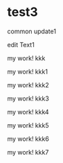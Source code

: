 # test3

common update1

edit Text1

my work! kkk

my work! kkk1

my work! kkk2

my work! kkk3

my work! kkk4

my work! kkk5

my work! kkk6

my work! kkk7
